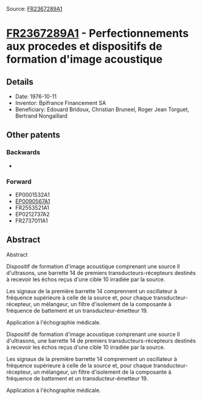 Source: [FR2367289A1](https://patents.google.com/patent/FR2367289A1)

# [FR2367289A1](FR2367289A1.md) - Perfectionnements aux procedes et dispositifs de formation d'image acoustique

## Details

* Date: 1976-10-11
* Inventor: Bpifrance Financement SA
* Beneficiary: Edouard Bridoux, Christian Bruneel, Roger Jean Torguet, Bertrand Nongaillard

## Other patents

### Backwards
 * 
### Forward
 * EP0001532A1
 * [EP0090567A1](EP0090567A1.md)
 * FR2553521A1
 * EP0212737A2
 * FR2737011A1
## Abstract

Abstract

<P>Dispositif de formation d'image acoustique comprenant une source Il d'ultrasons, une barrette 14 de premiers transducteurs-récepteurs destinés à recevoir les échos reçus d'une cible 10 irradiée par la source. </P><P>Les signaux de la première barrette 14 comprennent un oscillateur à fréquence supérieure à celle de la source et, pour chaque transducteur-récepteur, un mélangeur, un filtre d'isolement de la composante à fréquence de battement et un transducteur-émetteur 19. </P><P>Application à l'échographie médicale.</P>



<P>Dispositif de formation d'image acoustique comprenant une source Il d'ultrasons, une barrette 14 de premiers transducteurs-récepteurs destinés à recevoir les échos reçus d'une cible 10 irradiée par la source. </P><P>Les signaux de la première barrette 14 comprennent un oscillateur à fréquence supérieure à celle de la source et, pour chaque transducteur-récepteur, un mélangeur, un filtre d'isolement de la composante à fréquence de battement et un transducteur-émetteur 19. </P><P>Application à l'échographie médicale.</P>